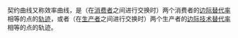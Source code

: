 契约曲线又称效率曲线，是（在[消费者](https://baike.baidu.com/item/%E6%B6%88%E8%B4%B9%E8%80%85/1795849?fromModule=lemma_inlink)之间进行交换时）两个消费者的[边际替代率](https://baike.baidu.com/item/%E8%BE%B9%E9%99%85%E6%9B%BF%E4%BB%A3%E7%8E%87/6374048?fromModule=lemma_inlink)相等的点的[轨迹](https://baike.baidu.com/item/%E8%BD%A8%E8%BF%B9/10964840?fromModule=lemma_inlink)，或者（在[生产者](https://baike.baidu.com/item/%E7%94%9F%E4%BA%A7%E8%80%85/1795867?fromModule=lemma_inlink)之间进行交换时）两个生产者的[边际技术替代率](https://baike.baidu.com/item/%E8%BE%B9%E9%99%85%E6%8A%80%E6%9C%AF%E6%9B%BF%E4%BB%A3%E7%8E%87/3136256?fromModule=lemma_inlink)相等的点的轨迹。


